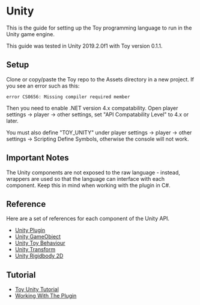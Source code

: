 # Unity

This is the guide for setting up the Toy programming language to run in the Unity game engine.

This guide was tested in Unity 2019.2.0f1 with Toy version 0.1.1.

## Setup

Clone or copy/paste the Toy repo to the Assets directory in a new project. If you see an error such as this:

```
error CS0656: Missing compiler required member
```

Then you need to enable .NET version 4.x compatability. Open player settings -> player -> other settings, set "API Compatability Level" to 4.x or later.

You must also define "TOY_UNITY" under player settings -> player -> other settings -> Scripting Define Symbols, otherwise the console will not work.

## Important Notes

The Unity components are not exposed to the raw language - instead, wrappers are used so that the language can interface with each component. Keep this in mind when working with the plugin in C#.

## Reference

Here are a set of references for each component of the Unity API.

* [Unity Plugin](reference_unity_plugin.md)
* [Unity GameObject](reference_unity_gameobject.md)
* [Unity Toy Behaviour](reference_unity_behaviour.md)
* [Unity Transform](reference_unity_transform.md)
* [Unity Rigidbody 2D](reference_unity_rigidbody2d.md)

## Tutorial

* [Toy Unity Tutorial](tutorial_unity.md)
* [Working With The Plugin](reference_unity_implementation.md)
